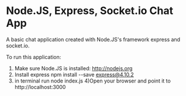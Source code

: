 Node.JS, Express, Socket.io Chat App
==========================

A basic chat application created with Node.JS's framework express and socket.io.

To run this application:
  1) Make sure Node.JS is installed: http://nodejs.org
  2) Install express
     npm install --save express@4.10.2
  3) in terminal run node index.js
  4)Open your browser and point it to http://localhost:3000
